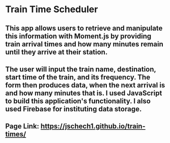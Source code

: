 # Train Time Scheduler

## This app allows users to retrieve and manipulate this information with Moment.js by providing train arrival times and how many minutes remain until they arrive at their station.

## The user will input the train name, destination, start time of the train, and its frequency. The form then produces data,  when the next arrival is and how many minutes that is. I used JavaScript to build this application's functionality. I also used Firebase for instituting data storage.

## Page Link: https://jschech1.github.io/train-times/

